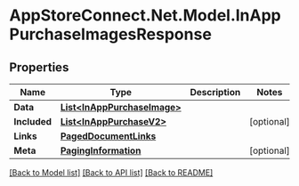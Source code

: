 # AppStoreConnect.Net.Model.InAppPurchaseImagesResponse

## Properties

Name | Type | Description | Notes
------------ | ------------- | ------------- | -------------
**Data** | [**List&lt;InAppPurchaseImage&gt;**](InAppPurchaseImage.md) |  | 
**Included** | [**List&lt;InAppPurchaseV2&gt;**](InAppPurchaseV2.md) |  | [optional] 
**Links** | [**PagedDocumentLinks**](PagedDocumentLinks.md) |  | 
**Meta** | [**PagingInformation**](PagingInformation.md) |  | [optional] 

[[Back to Model list]](../README.md#documentation-for-models) [[Back to API list]](../README.md#documentation-for-api-endpoints) [[Back to README]](../README.md)

